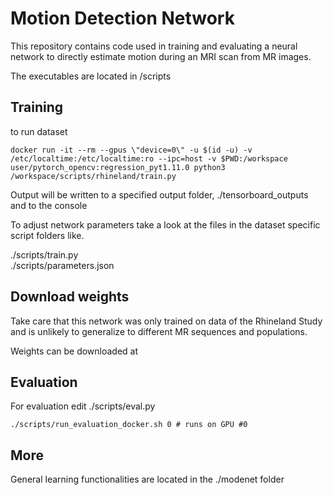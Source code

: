 # Motion Detection Network

This repository contains code used in training and evaluating a neural network to directly estimate motion during an MRI scan from MR images.


The executables are located in /scripts

## Training

to run dataset

```docker run -it --rm --gpus \"device=0\" -u $(id -u) -v /etc/localtime:/etc/localtime:ro --ipc=host -v $PWD:/workspace user/pytorch_opencv:regression_pyt1.11.0 python3 /workspace/scripts/rhineland/train.py```

Output will be written to a specified output folder, ./tensorboard_outputs and to the console

To adjust network parameters take a look at the files in the dataset specific script folders like.

./scripts/train.py \
./scripts/parameters.json


## Download weights

Take care that this network was only trained on data of the Rhineland Study and is unlikely to generalize to different MR sequences and populations.

Weights can be downloaded at 


## Evaluation

For evaluation edit ./scripts/eval.py 

```./scripts/run_evaluation_docker.sh 0 # runs on GPU #0```


## More

General learning functionalities are located in the ./modenet folder


